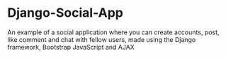 # Django-Social-App
An example of a social application where you can create accounts, post, like comment and chat with fellow users, made using the Django framework, Bootstrap JavaScript and AJAX
